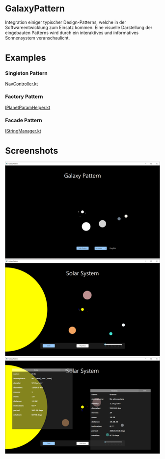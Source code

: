 # GalaxyPattern
Integration einiger typischer Design-Patterns, welche in der Softwareentwicklung zum Einsatz kommen. Eine visuelle Darstellung der eingebauten Patterns wird durch ein interaktives und informatives Sonnensystem veranschaulicht.

# Examples
### Singleton Pattern
[NavController.kt](https://github.com/mfroemmi/GalaxyPattern/blob/5700ab87947a4d171b9a8fcff8f31480777addb9/src/main/kotlin/com/example/galaxypattern/nav/NavController.kt)

### Factory Pattern
[IPlanetParamHelper.kt](https://github.com/mfroemmi/GalaxyPattern/blob/master/src/main/kotlin/com/example/galaxypattern/util/planetFactory/IPlanetParamHelper.kt)

### Facade Pattern
[IStringManager.kt](https://github.com/mfroemmi/GalaxyPattern/blob/master/src/main/kotlin/com/example/galaxypattern/util/stringFacadeManager/IStringManager.kt)

# Screenshots

<img src="images/galaxy01.png">
<img src="images/galaxy02.png">
<img src="images/galaxy03.png">